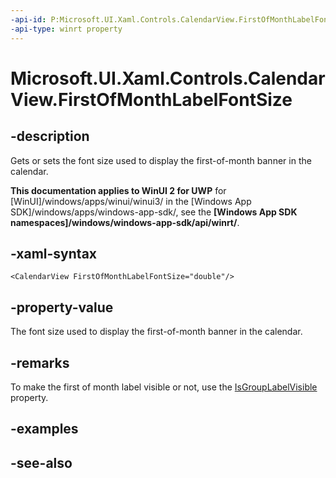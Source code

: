 ```yaml
---
-api-id: P:Microsoft.UI.Xaml.Controls.CalendarView.FirstOfMonthLabelFontSize
-api-type: winrt property
---
```


<!-- Property syntax
public double FirstOfMonthLabelFontSize { get;  set; }
-->

# Microsoft.UI.Xaml.Controls.CalendarView.FirstOfMonthLabelFontSize

## -description
Gets or sets the font size used to display the first-of-month banner in the calendar.

**This documentation applies to WinUI 2 for UWP** for [WinUI]/windows/apps/winui/winui3/ in the [Windows App SDK]/windows/apps/windows-app-sdk/, see the **[Windows App SDK namespaces]/windows/windows-app-sdk/api/winrt/**.

## -xaml-syntax
```xaml
<CalendarView FirstOfMonthLabelFontSize="double"/>
```


## -property-value
The font size used to display the first-of-month banner in the calendar.

## -remarks
To make the first of month label visible or not, use the [IsGroupLabelVisible](calendarview_isgrouplabelvisible.md) property.
## -examples

## -see-also
